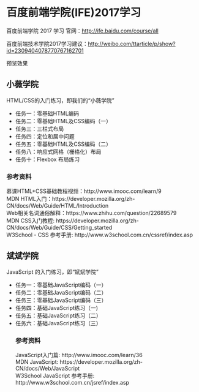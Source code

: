 # 百度前端学院(IFE)2017学习
百度前端学院 2017 学习
官网：http://ife.baidu.com/course/all

百度前端技术学院2017学习建议：http://weibo.com/ttarticle/p/show?id=2309404078770767162701

预览效果 

<h2>小薇学院</h2>
<p>HTML/CSS的入门练习，即我们的“小薇学院”</p>
<ul>
  <li>任务一：零基础HTML编码</li>
  <li>任务二：零基础HTML及CSS编码（一）</li>
 <li>任务三：三栏式布局</li>
 <li>任务四：定位和居中问题</li>
 <li>任务五：零基础HTML及CSS编码（二）</li>
 <li>任务八：响应式网格（栅格化）布局</li>
 <li>任务十：Flexbox 布局练习</li>
  </ul>
<h3>参考资料</h3>
慕课HTML+CSS基础教程视频：http://www.imooc.com/learn/9<br>
MDN HTML入门：https://developer.mozilla.org/zh-CN/docs/Web/Guide/HTML/Introduction<br>
Web相关名词通俗解释：https://www.zhihu.com/question/22689579<br>
MDN CSS入门教程: https://developer.mozilla.org/zh-CN/docs/Web/Guide/CSS/Getting_started<br>
W3School - CSS 参考手册: http://www.w3school.com.cn/cssref/index.asp<br>
<h2>斌斌学院</h2>
<p>JavaScript 的入门练习，即“斌斌学院”</p>
<ul>
<li>任务一：零基础JavaScript编码（一）</li>
<li>任务二：零基础JavaScript编码（二）</li>
<li>任务三：零基础JavaScript编码（三）</li>
<li>任务四：基础JavaScript练习（一)</li>
<li>任务五：基础JavaScript练习（二）</li>
<li>任务六：基础JavaScript练习（三）</li>
  <h3>参考资料</h3>
JavaScript入门篇: http://www.imooc.com/learn/36<br>
MDN JavaScript: https://developer.mozilla.org/zh-CN/docs/Web/JavaScript<br>
W3School JavaScript 参考手册: http://www.w3school.com.cn/jsref/index.asp<br>
